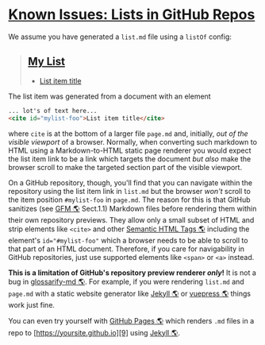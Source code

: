 # [Known Issues: Lists in GitHub Repos](#known-issues-lists-in-github-repos)

[2]: <>

We assume you have generated a `list.md` file using a `listOf` config:

> ## [My List](#my-list)
>
> *   [List item title][2]

The list item was generated from a document with an element

```md
... lot's of text here...
<cite id="mylist-foo">List item title</cite>
```

where `cite` is at the bottom of a larger file `page.md` and, initially, *out of the visible viewport* of a browser.
Normally, when converting such markdown to HTML using a Markdown-to-HTML static page renderer you would expect the list item link to be a link which targets the document *but also* make the browser scroll to make the targeted section part of the visible viewport.

On a GitHub repository, though, you'll find that you can navigate within the repository using the list item link in `list.md` but the browser *won't* scroll to the item position `#mylist-foo` in `page.md`. The reason for this is that GitHub sanitizes (see [GFM 🌎][3] Sect.1.1) Markdown files before rendering them within their own repository previews. They allow only a small subset of HTML and strip elements like `<cite>` and other [Semantic HTML Tags 🌎][4] including the element's `id="#mylist-foo"` which a browser needs to be able to scroll to that part of an HTML document. Therefore, if you care for navigability in GitHub repositories, just use supported elements like `<span>` or `<a>` instead.

**This is a limitation of GitHub's repository preview renderer *only*!** It is not a bug in [glossarify-md 🌎][5]. For example, if you were rendering `list.md` and `page.md` with a static website generator like [Jekyll 🌎][6] or [vuepress 🌎][7] things work just fine.

You can even try yourself with [GitHub Pages 🌎][8] which renders `.md` files in a repo to [https://yoursite.github.io][9] using [Jekyll 🌎][6].

[1]: #my-list

[3]: https://github.github.com/gfm/ "GitHub Flavoured Markdown"

[4]: https://www.w3schools.com/html/html5_semantic_elements

[5]: https://github.com/about-code/glossarify-md "This project."

[6]: https://jekyllrb.com "A static website renderer compiling an HTML website from Markdown files."

[7]: https://vuepress.vuejs.org "A static website generator translating markdown files into a website powered by [vuejs]."

[8]: https://pages.github.com/ "GitHub Pages is a static website rendering and publishing service by GitHub Inc."

[9]: https://yoursite.github.io
